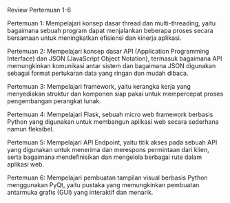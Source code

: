 Review Pertemuan 1-6

Pertemuan 1: Mempelajari konsep dasar thread dan multi-threading, yaitu bagaimana sebuah program dapat menjalankan beberapa proses secara bersamaan untuk meningkatkan efisiensi dan kinerja aplikasi.

Pertemuan 2: Mempelajari konsep dasar API (Application Programming Interface) dan JSON (JavaScript Object Notation), termasuk bagaimana API memungkinkan komunikasi antar sistem dan bagaimana JSON digunakan sebagai format pertukaran data yang ringan dan mudah dibaca.

Pertemuan 3: Mempelajari framework, yaitu kerangka kerja yang menyediakan struktur dan komponen siap pakai untuk mempercepat proses pengembangan perangkat lunak.

Pertemuan 4: Mempelajari Flask, sebuah micro web framework berbasis Python yang digunakan untuk membangun aplikasi web secara sederhana namun fleksibel.

Pertemuan 5: Mempelajari API Endpoint, yaitu titik akses pada sebuah API yang digunakan untuk menerima dan merespons permintaan dari klien, serta bagaimana mendefinisikan dan mengelola berbagai rute dalam aplikasi web.

Pertemuan 6: Mempelajari pembuatan tampilan visual berbasis Python menggunakan PyQt, yaitu pustaka yang memungkinkan pembuatan antarmuka grafis (GUI) yang interaktif dan menarik.
